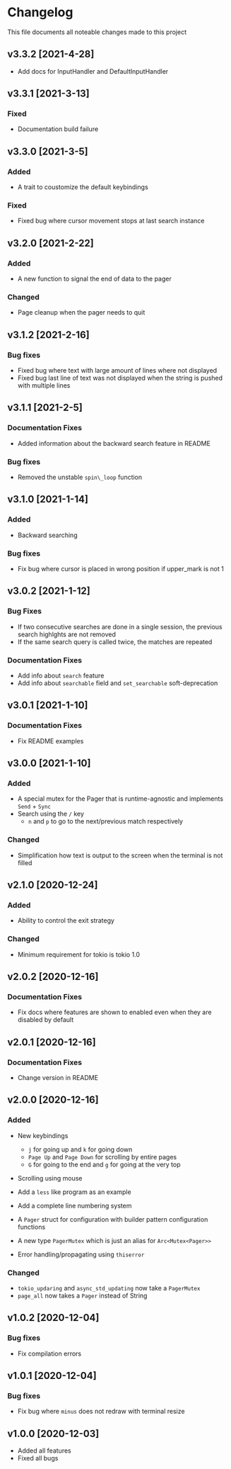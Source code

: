 # Changelog
This file documents all noteable changes made to this project

## v3.3.2 [2021-4-28]
* Add docs for InputHandler and DefaultInputHandler

## v3.3.1 [2021-3-13]
### Fixed
* Documentation build failure

## v3.3.0 [2021-3-5]
### Added
* A trait to coustomize the default keybindings

### Fixed
* Fixed bug where cursor movement stops at last search instance

## v3.2.0 [2021-2-22]
### Added
* A new function to signal the end of data to the pager

### Changed
* Page cleanup when the pager needs to quit

## v3.1.2 [2021-2-16]
### Bug fixes
* Fixed bug where text with large amount of lines where not displayed
* Fixed bug last line of text was not displayed when the string is pushed with multiple lines

## v3.1.1 [2021-2-5]
### Documentation Fixes
* Added information about the backward search feature in README

### Bug fixes
* Removed the unstable `spin\_loop` function

## v3.1.0 [2021-1-14]
### Added
* Backward searching

### Bug fixes
* Fix bug where cursor is placed in wrong position if upper\_mark is not 1

## v3.0.2 [2021-1-12]
### Bug Fixes
* If two consecutive searches are done in a single session, the previous search
highlghts are not removed
* If the same search query is called twice, the matches are repeated

### Documentation Fixes
* Add info about `search` feature
* Add info about `searchable` field and `set_searchable` soft-deprecation

## v3.0.1 [2021-1-10]
### Documentation Fixes
* Fix README examples

## v3.0.0 [2021-1-10]
### Added
* A special mutex for the Pager that is runtime-agnostic and implements `Send` +
`Sync`
* Search using the `/` key
	* `n` and `p` to go to the next/previous match respectively

### Changed
* Simplification how text is output to the screen when the terminal is not filled

## v2.1.0 [2020-12-24]
### Added
* Ability to control the exit strategy

### Changed
* Minimum requirement for tokio is tokio 1.0

## v2.0.2 [2020-12-16]
### Documentation Fixes
* Fix docs where features are shown to enabled even when they are disabled
by default

## v2.0.1 [2020-12-16]
### Documentation Fixes
* Change version in README

## v2.0.0 [2020-12-16]
### Added
* New keybindings
	* `j` for going up and `k` for going down
	* `Page Up` and `Page Down` for scrolling by entire pages
	* `G` for going to the end and `g` for going at the very top

* Scrolling using mouse
* Add a `less` like program as an example
* Add a complete line numbering system
* A `Pager` struct for configuration with builder pattern configuration functions
* A new type `PagerMutex` which is just an alias for `Arc<Mutex<Pager>>`
* Error handling/propagating using `thiserror`

### Changed
* `tokio_updaring` and `async_std_updating` now take a `PagerMutex`
* `page_all` now takes a `Pager` instead of String

## v1.0.2 [2020-12-04]
### Bug fixes
* Fix compilation errors

## v1.0.1 [2020-12-04]
### Bug fixes
* Fix bug where `minus` does not redraw with terminal resize

## v1.0.0 [2020-12-03]
* Added all features
* Fixed all bugs
